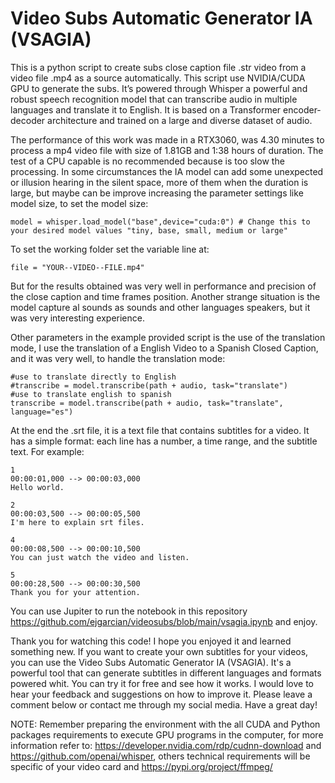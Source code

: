 # Video Subs Automatic Generator IA (VSAGIA)
This is a python script to create subs close caption file .str video from a video file .mp4 as a source automatically. This script use NVIDIA/CUDA GPU to generate the subs. It’s powered through Whisper a powerful and robust speech recognition model that can transcribe audio in multiple languages and translate it to English. It is based on a Transformer encoder-decoder architecture and trained on a large and diverse dataset of audio.

The performance of this work was made in a RTX3060, was 4.30 minutes to process a mp4 video file with size of 1.81GB and 1:38 hours of duration. The test of a CPU capable is no recommended because is too slow the processing. In some circumstances the IA model can add some unexpected or illusion hearing in the silent space, more of them when the duration is large, but maybe can be improve increasing the parameter settings like model size, to set the model size:
```
model = whisper.load_model("base",device="cuda:0") # Change this to your desired model values "tiny, base, small, medium or large"
```

To set the working folder set the variable line at:
```
file = "YOUR--VIDEO--FILE.mp4"
```

But for the results obtained was very well in performance and precision of the close caption and time frames position. Another strange situation is the model capture al sounds as sounds and other languages speakers, but it was very interesting experience.

Other parameters in the example provided script is the use of the translation mode, I use the translation of a English Video to a Spanish Closed Caption, and it was very well, to handle the translation mode:
```
#use to translate directly to English
#transcribe = model.transcribe(path + audio, task="translate") 
#use to translate english to spanish 
transcribe = model.transcribe(path + audio, task="translate", language="es")
```

At the end the .srt file, it is a text file that contains subtitles for a video. It has a simple format: each line has a number, a time range, and the subtitle text. For example:
```
1
00:00:01,000 --> 00:00:03,000
Hello world.

2
00:00:03,500 --> 00:00:05,500
I'm here to explain srt files.

4
00:00:08,500 --> 00:00:10,500
You can just watch the video and listen.

5
00:00:28,500 --> 00:00:30,500
Thank you for your attention.
```
You can use Jupiter to run the notebook in this repository https://github.com/ejgarcian/videosubs/blob/main/vsagia.ipynb and enjoy.

Thank you for watching this code! I hope you enjoyed it and learned something new. If you want to create your own subtitles for your videos, you can use the Video Subs Automatic Generator IA (VSAGIA). It's a powerful tool that can generate subtitles in different languages and formats powered whit. You can try it for free and see how it works. I would love to hear your feedback and suggestions on how to improve it. Please leave a comment below or contact me through my social media. Have a great day!

NOTE: Remember preparing the environment with the all CUDA and Python packages requirements to execute GPU programs in the computer, for more information refer to: https://developer.nvidia.com/rdp/cudnn-download and https://github.com/openai/whisper, others technical requirements will be specific of your video card and https://pypi.org/project/ffmpeg/

<p align="center">
  <img src="">
</p>
